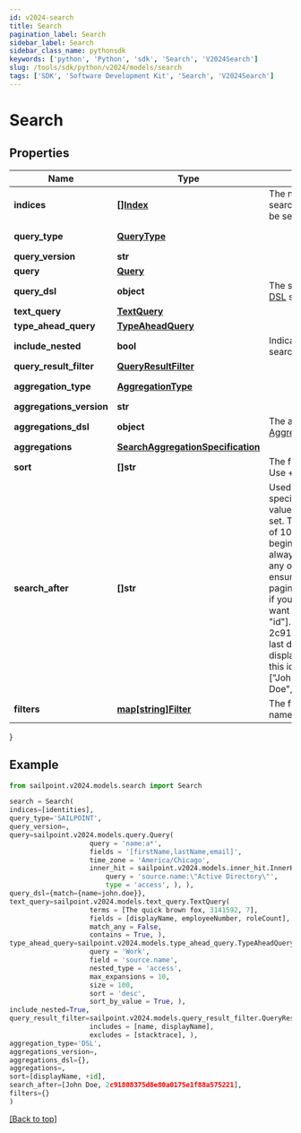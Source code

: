 ```yaml
---
id: v2024-search
title: Search
pagination_label: Search
sidebar_label: Search
sidebar_class_name: pythonsdk
keywords: ['python', 'Python', 'sdk', 'Search', 'V2024Search']
slug: /tools/sdk/python/v2024/models/search
tags: ['SDK', 'Software Development Kit', 'Search', 'V2024Search']
---
```


# Search

## Properties

| Name | Type | Description | Notes |
| --- | --- | --- | --- |
| **indices** | [**[]Index**](index) | The names of the Elasticsearch indices in which to search. If none are provided, then all indices will be searched. | [optional] |
| **query_type** | [**QueryType**](query-type) |  | [optional] [default to QueryType.SAILPOINT] |
| **query_version** | **str** |  | [optional] |
| **query** | [**Query**](query) |  | [optional] |
| **query_dsl** | **object** | The search query using the Elasticsearch [Query DSL](https://www.elastic.co/guide/en/elasticsearch/reference/7.10/query-dsl.html) syntax. | [optional] |
| **text_query** | [**TextQuery**](text-query) |  | [optional] |
| **type_ahead_query** | [**TypeAheadQuery**](type-ahead-query) |  | [optional] |
| **include_nested** | **bool** | Indicates whether nested objects from returned search results should be included. | [optional] [default to True] |
| **query_result_filter** | [**QueryResultFilter**](query-result-filter) |  | [optional] |
| **aggregation_type** | [**AggregationType**](aggregation-type) |  | [optional] [default to AggregationType.DSL] |
| **aggregations_version** | **str** |  | [optional] |
| **aggregations_dsl** | **object** | The aggregation search query using Elasticsearch [Aggregations](https://www.elastic.co/guide/en/elasticsearch/reference/5.2/search-aggregations.html) syntax. | [optional] |
| **aggregations** | [**SearchAggregationSpecification**](search-aggregation-specification) |  | [optional] |
| **sort** | **[]str** | The fields to be used to sort the search results. Use + or - to specify the sort direction. | [optional] |
| **search_after** | **[]str** | Used to begin the search window at the values specified. This parameter consists of the last values of the sorted fields in the current record set. This is used to expand the Elasticsearch limit of 10K records by shifting the 10K window to begin at this value. It is recommended that you always include the ID of the object in addition to any other fields on this parameter in order to ensure you don't get duplicate results while paging. For example, when searching for identities, if you are sorting by displayName you will also want to include ID, for example [\"displayName\", \"id\"]. If the last identity ID in the search result is 2c91808375d8e80a0175e1f88a575221 and the last displayName is \"John Doe\", then using that displayName and ID will start a new search after this identity. The searchAfter value will look like [\"John Doe\",\"2c91808375d8e80a0175e1f88a575221\"] | [optional] |
| **filters** | [**map[string]Filter**](filter) | The filters to be applied for each filtered field name. | [optional] |

}

## Example

```python
from sailpoint.v2024.models.search import Search

search = Search(
indices=[identities],
query_type='SAILPOINT',
query_version=,
query=sailpoint.v2024.models.query.Query(
                    query = 'name:a*',
                    fields = '[firstName,lastName,email]',
                    time_zone = 'America/Chicago',
                    inner_hit = sailpoint.v2024.models.inner_hit.InnerHit(
                        query = 'source.name:\"Active Directory\"',
                        type = 'access', ), ),
query_dsl={match={name=john.doe}},
text_query=sailpoint.v2024.models.text_query.TextQuery(
                    terms = [The quick brown fox, 3141592, 7],
                    fields = [displayName, employeeNumber, roleCount],
                    match_any = False,
                    contains = True, ),
type_ahead_query=sailpoint.v2024.models.type_ahead_query.TypeAheadQuery(
                    query = 'Work',
                    field = 'source.name',
                    nested_type = 'access',
                    max_expansions = 10,
                    size = 100,
                    sort = 'desc',
                    sort_by_value = True, ),
include_nested=True,
query_result_filter=sailpoint.v2024.models.query_result_filter.QueryResultFilter(
                    includes = [name, displayName],
                    excludes = [stacktrace], ),
aggregation_type='DSL',
aggregations_version=,
aggregations_dsl={},
aggregations=,
sort=[displayName, +id],
search_after=[John Doe, 2c91808375d8e80a0175e1f88a575221],
filters={}
)

```

[[Back to top]](#)
